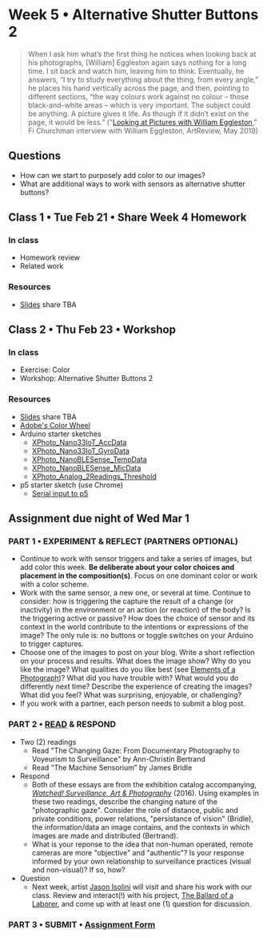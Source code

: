 # Week 5 • Alternative Shutter Buttons 2

>When I ask him what’s the first thing he notices when looking back at his photographs, [William] Eggleston again says nothing for a long time. I sit back and watch him, leaving him to think. Eventually, he answers, “I try to study everything about the thing, from every angle,” he places his hand vertically across the page, and then, pointing to different sections, “the way colours work against no colour – those black-and-white areas – which is very important. The subject could be anything. A picture gives it life. As though if it didn’t exist on the page, it would be less.” ("[Looking at Pictures with William Eggleston](https://artreview.com/ar-may-2019-feature-william-eggleston/)," Fi Churchman interview with William Eggleston, ArtReview, May 2019)

## Questions

- How can we start to purposely add color to our images?
- What are additional ways to work with sensors as alternative shutter buttons?

## Class 1 • Tue Feb 21 • Share Week 4 Homework

### In class

- Homework review
- Related work

### Resources

- [Slides](https://drive.google.com/drive/u/1/folders/1bp6ZJ3krohBmhxB699nj1edjueV8w-EO)
  share TBA

## Class 2 • Thu Feb 23 • Workshop

### In class

- Exercise: Color
- Workshop: Alternative Shutter Buttons 2

### Resources

- [Slides](https://drive.google.com/drive/u/1/folders/1bp6ZJ3krohBmhxB699nj1edjueV8w-EO)
  share TBA
- [Adobe's Color Wheel](https://color.adobe.com/create/color-wheel)
- Arduino starter sketches
  - [XPhoto_Nano33IoT_AccData]()
  - [XPhoto_Nano33IoT_GyroData]()
  - [XPhoto_NanoBLESense_TempData]()
  - [XPhoto_NanoBLESense_MicData]()
  - [XPhoto_Analog_2Readings_Threshold]()
- p5 starter sketch (use Chrome)
  - [Serial input to p5](https://editor.p5js.org/enickles/sketches/njKjGNrbr)

## Assignment due night of Wed Mar 1

### PART 1 • EXPERIMENT & REFLECT (PARTNERS OPTIONAL)

- Continue to work with sensor triggers and take a series of images, but add
  color this week. **Be deliberate about your color choices and placement in the
  composition(s)**. Focus on one dominant color or work with a color scheme.
- Work with the same sensor, a new one, or several at time. Continue to consider: how is triggering the capture the result of a change (or inactivity) in the environment or an action (or reaction) of the body? Is the triggering active or passive? How does the choice of sensor and its context in the world contribute to the intentions or expressions of the image? The only rule is: no buttons or toggle switches on your Arduino to trigger captures.
- Choose one of the images to post on your blog. Write a short reflection on your process and results. What does the image show? Why do you like the image? What qualities do you like best (see [Elements of a Photograph](https://github.com/ellennickles/xphoto-s23/blob/main/resources/photograph-elements.md))? What did you have trouble with? What would you do differently next time? Describe the experience of creating the images? What did you feel? What was surprising, enjoyable, or challenging?
- If you work with a partner, each person needs to submit a blog post.

### PART 2 • [READ](https://drive.google.com/drive/u/1/folders/1bp6ZJ3krohBmhxB699nj1edjueV8w-EO) & RESPOND

- Two (2) readings
  - Read "The Changing Gaze: From Documentary Photography to Voyeurism to
  Surveillance" by Ann-Christin Bertrand
  - Read “The Machine Sensorium” by James Bridle
- Respond
  - Both of these essays are from the exhibition catalog accompanying, [_Watched!
  Surveillance, Art & Photography_](https://www.youtube.com/watch?v=aCVnV7Vl7HE)
  (2016). Using examples in these two readings, describe the changing nature
  of the "photographic gaze". Consider the role of distance, public and private
  conditions, power relations, "persistance of vision" (Bridle), the
  information/data an image contains, and the contexts in which images are made
  and distributed (Bertrand).
  - What is your reponse to the idea that non-human operated, remote cameras are
  more "objective" and "authentic"? Is your response informed by your own
  relationship to surveillance practices (visual and non-visual)? If so, how?
- Question
  - Next week, artist [Jason Isolini](https://jisolini.com) will visit and share
    his work with our class. Review and interact(!) with his project, [The Ballard
    of a Laborer](https://jisolini.com/#/ballad-of-loosii-ninjas/), and come up
    with at least one (1) question for discussion.

### PART 3 • SUBMIT • [Assignment Form](https://forms.gle/JfwCTv7JqkieZ8yz8)
